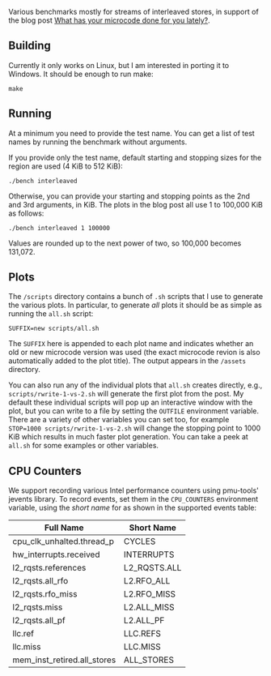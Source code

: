 Various benchmarks mostly for streams of interleaved stores, in support of the blog post [What has your microcode done for you lately?](https://travisdowns.github.io/blog/2019/03/19/random-writes-and-microcode-oh-my.html).

## Building

Currently it only works on Linux, but I am interested in porting it to Windows. It should be enough to run make:

    make

## Running

At a minimum you need to provide the test name. You can get a list of test names by running the benchmark without arguments.

If you provide only the test name, default starting and stopping sizes for the region are used (4 KiB to 512 KiB):

    ./bench interleaved

Otherwise, you can provide your starting and stopping points as the 2nd and 3rd arguments, in KiB. The plots in the blog post all use 1 to 100,000 KiB as follows:

    ./bench interleaved 1 100000

Values are rounded up to the next power of two, so 100,000 becomes 131,072.

## Plots

The `/scripts` directory contains a bunch of `.sh` scripts that I use to generate the various plots. In particular, to generate _all_ plots it should be as simple as running the `all.sh` script:

    SUFFIX=new scripts/all.sh

The `SUFFIX` here is appended to each plot name and indicates whether an old or new microcode version was used (the exact microcode revion is also automatically added to the plot title). The output appears in the `/assets` directory.

You can also run any of the individual plots that `all.sh` creates directly, e.g., `scripts/rwrite-1-vs-2.sh` will generate the first plot from the post. My default these individual scripts will pop up an interactive window with the plot, but you can write to a file by setting the `OUTFILE` environment variable. There are a variety of other variables you can set too, for example `STOP=1000 scripts/rwrite-1-vs-2.sh` will change the stopping point to 1000 KiB which results in much faster plot generation. You can take a peek at `all.sh` for some examples or other variables.

## CPU Counters

We support recording various Intel performance counters using pmu-tools' jevents library. To record events, set them in the `CPU_COUNTERS` environment variable, using the _short name_ for as shown in the supported events table:

| Full Name                   | Short Name   |
| -------------------------   | -----------  |
| cpu_clk_unhalted.thread_p   | CYCLES       |
| hw_interrupts.received      | INTERRUPTS   |
| l2_rqsts.references         | L2_RQSTS.ALL |
| l2_rqsts.all_rfo            | L2.RFO_ALL   |
| l2_rqsts.rfo_miss           | L2.RFO_MISS  |
| l2_rqsts.miss               | L2.ALL_MISS  |
| l2_rqsts.all_pf             | L2.ALL_PF    |
| llc.ref                     | LLC.REFS     |
| llc.miss                    | LLC.MISS     |
| mem_inst_retired.all_stores | ALL_STORES   |

